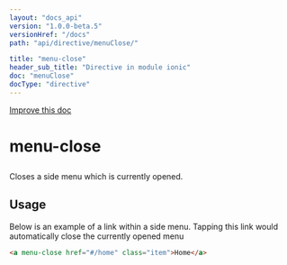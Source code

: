 ```yaml
---
layout: "docs_api"
version: "1.0.0-beta.5"
versionHref: "/docs"
path: "api/directive/menuClose/"

title: "menu-close"
header_sub_title: "Directive in module ionic"
doc: "menuClose"
docType: "directive"
---
```


<div class="improve-docs">
  <a href='http://github.com/driftyco/ionic/edit/master/js/angular/directive/menuClose.js#L1'>
    Improve this doc
  </a>
</div>




<h1 class="api-title">

  menu-close



</h1>





Closes a side menu which is currently opened.








  
<h2 id="usage">Usage</h2>
  
Below is an example of a link within a side menu. Tapping this link would
automatically close the currently opened menu

```html
<a menu-close href="#/home" class="item">Home</a>
```
  
  

  





